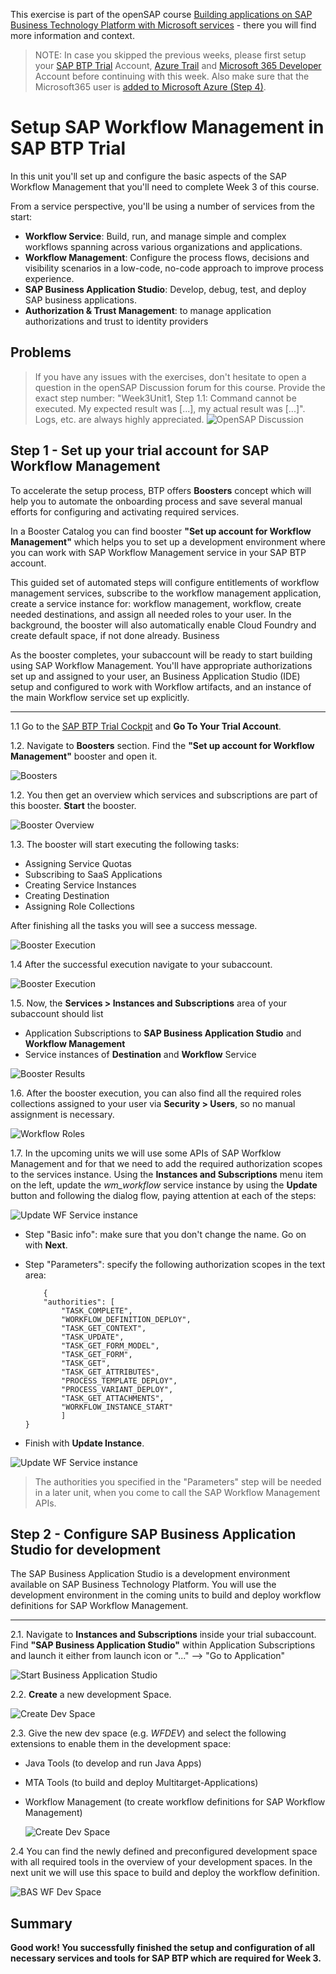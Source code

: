 This exercise is part of the openSAP course [Building applications on SAP Business Technology Platform with Microsoft services](https://open.sap.com/courses/btpma1) - there you will find more information and context. 

>NOTE: In case you skipped the previous weeks, please first setup your [SAP BTP Trial](https://github.com/SAP-samples/btp-azure-opensap/tree/main/Week1/Unit2#setting-up-sap-btp-trial) Account, [Azure Trail](https://github.com/SAP-samples/btp-azure-opensap/tree/main/Week1/Unit3#setup-free-microsoft-azure-account) and [Microsoft 365 Developer](https://github.com/SAP-samples/btp-azure-opensap/tree/main/Week2/Unit1#step-1---create-a-microsoft365-developer-account) Account before continuing with this week. Also make sure that the Microsoft365 user is [added to Microsoft Azure (Step 4)](https://github.com/SAP-samples/btp-azure-opensap/tree/main/Week2/Unit1#step-4---add-microsoft365-developer-account-as-co-administrator-in-your-azure-trial-subscription).

# Setup SAP Workflow Management in SAP BTP Trial

In this unit you'll set up and configure the basic aspects of the SAP Workflow Management that you'll need to complete Week 3 of this course.   

From a service perspective, you'll be using a number of services from the start:

* **Workflow Service**: Build, run, and manage simple and complex workflows spanning across various organizations and applications.
* **Workflow Management**: Configure the process flows, decisions and visibility scenarios in a low-code, no-code approach to improve process experience.
* **SAP Business Application Studio**: Develop, debug, test, and deploy SAP business applications.
* **Authorization & Trust Management**: to manage application authorizations and trust to identity providers

## Problems
> If you have any issues with the exercises, don't hesitate to open a question in the openSAP Discussion forum for this course. Provide the exact step number: "Week3Unit1, Step 1.1: Command cannot be executed. My expected result was [...], my actual result was [...]". Logs, etc. are always highly appreciated. 
 ![OpenSAP Discussion](../../images/opensap-forum.png)


## Step 1 - Set up your trial account for SAP Workflow Management

To accelerate the setup process, BTP offers **Boosters** concept which will help you to automate the onboarding process and save several manual efforts for configuring and activating required services.

In a Booster Catalog you can find booster **"Set up account for Workflow Management"** which helps you to set up a development environment where you can work with SAP Workflow Management service in your SAP BTP account.

This guided set of automated steps will configure entitlements of workflow management services, subscribe to the workflow management application, create a service instance for: workflow management, workflow, create needed destinations, and assign all needed roles to your user. In the background, the booster will also automatically enable Cloud Foundry and create default space, if not done already. Business 

As the booster completes, your subaccount will be ready to start building using SAP Workflow Management. You'll have appropriate authorizations set up and assigned to your user, an Business Application Studio (IDE) setup and configured to work with Workflow artifacts, and an instance of the main Workflow service set up explicitly.

---
1.1 Go to the [SAP BTP Trial Cockpit](https://account.hanatrial.ondemand.com/) and **Go To Your Trial Account**. 

1.2.  Navigate to **Boosters** section. Find the **"Set up account for Workflow Management"** booster and open it.

![Boosters](./images/boosterstart.png)

1.2. You then get an overview which services and subscriptions are part of this booster. **Start** the booster.

![Booster Overview](./images/boosteroverview.png)

1.3. The booster will start executing the following tasks:
   * Assigning Service Quotas
   * Subscribing to SaaS Applications
   * Creating Service Instances
   * Creating Destination
   * Assigning Role Collections
   
   After finishing all the tasks you will see a success message.

![Booster Execution](./images/boosterexecution.png)


1.4 After the successful execution navigate to your subaccount. 

![Booster Execution](./images/boosterfinished_subaccount.png)

1.5. Now, the **Services > Instances and Subscriptions** area of your subaccount should list
   * Application Subscriptions to **SAP Business Application Studio** and **Workflow Management**
   * Service instances of **Destination** and **Workflow** Service

   ![Booster Results](./images/boosterfinish.png)

1.6. After the booster execution, you can also find all the required roles collections assigned to your user via **Security > Users**, so no manual assignment is necessary.
   
   ![Workflow Roles](./images/workflowroles.png)

1.7. In the upcoming units we will use some APIs of SAP Worfklow Management and for that we need to add the required authorization scopes to the services instance. Using the **Instances and Subscriptions** menu item on the left, update the *wm_workflow* service instance by using the **Update** button and following the dialog flow, paying attention at each of the steps:

![Update WF Service instance](./images/wf_update_service_instance.png)

- Step "Basic info": make sure that you don't change the name. Go on with **Next**. 
- Step "Parameters": specify the following authorization scopes in the text area:

    ```
        {
        "authorities": [
            "TASK_COMPLETE",
            "WORKFLOW_DEFINITION_DEPLOY",
            "TASK_GET_CONTEXT",
            "TASK_UPDATE",
            "TASK_GET_FORM_MODEL",
            "TASK_GET_FORM",
            "TASK_GET",
            "TASK_GET_ATTRIBUTES",
            "PROCESS_TEMPLATE_DEPLOY",
            "PROCESS_VARIANT_DEPLOY",
            "TASK_GET_ATTACHMENTS",
            "WORKFLOW_INSTANCE_START"
            ]
    }
    ```
- Finish with **Update Instance**. 
  
![Update WF Service instance](./images/wf_update_scopes.png)

> The authorities you specified in the "Parameters" step will be needed in a later unit, when you come to call the SAP Workflow Management APIs.
## Step 2 - Configure SAP Business Application Studio for development

The SAP Business Application Studio is a development environment available on SAP Business Technology Platform. You will use the development environment in the coming units to build and deploy workflow definitions for SAP Workflow Management. 

---

2.1. <a name="newdevspae">Navigate to **Instances and Subscriptions** inside your trial subaccount. Find **"SAP Business Application Studio"** within Application Subscriptions and launch it either from launch icon or "..." --> "Go to Application"</a>
   
![Start Business Application Studio](./images/bas_launch.png)
   
2.2. **Create** a new development Space. 
   
![Create Dev Space](./images/bas_create_space.png)
    
2.3. Give the new dev space (e.g. _WFDEV_) and select the following extensions to enable them in the development space:
* Java Tools (to develop and run Java Apps)
* MTA Tools (to build and deploy Multitarget-Applications)
* Workflow Management (to create workflow definitions for SAP Workflow Management)
   
   ![Create Dev Space](./images/bas_new_space.png)

2.4 You can find the newly defined and preconfigured development space with all required tools in the overview of your development spaces. In the next unit we will use this space to build and deploy the workflow definition. 
   
   ![BAS WF Dev Space](./images/bas_wf_space.png)

## Summary

**Good work! You successfully finished the setup and configuration of all necessary services and tools for SAP BTP which are required for Week 3.**

